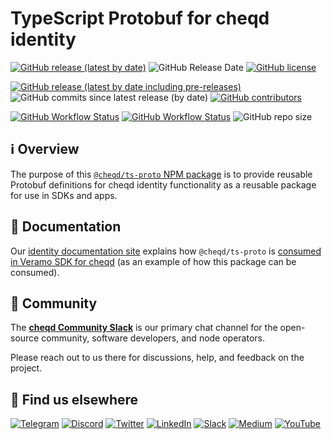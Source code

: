 # TypeScript Protobuf for cheqd identity

[![GitHub release (latest by date)](https://img.shields.io/github/v/release/cheqd/ts-proto?color=green&label=stable%20release&style=flat-square)](https://github.com/cheqd/ts-proto/releases/latest) ![GitHub Release Date](https://img.shields.io/github/release-date/cheqd/ts-proto?color=green&style=flat-square) [![GitHub license](https://img.shields.io/github/license/cheqd/ts-proto?color=blue&style=flat-square)](https://github.com/cheqd/ts-proto/blob/main/LICENSE)

[![GitHub release (latest by date including pre-releases)](https://img.shields.io/github/v/release/cheqd/ts-proto?include_prereleases&label=dev%20release&style=flat-square)](https://github.com/cheqd/ts-proto/releases/) ![GitHub commits since latest release (by date)](https://img.shields.io/github/commits-since/cheqd/ts-proto/latest?style=flat-square) [![GitHub contributors](https://img.shields.io/github/contributors/cheqd/ts-proto?label=contributors%20%E2%9D%A4%EF%B8%8F&style=flat-square)](https://github.com/cheqd/ts-proto/graphs/contributors)

[![GitHub Workflow Status](https://img.shields.io/github/workflow/status/cheqd/ts-proto/Workflow%20Dispatch?label=workflows&style=flat-square)](https://github.com/cheqd/ts-proto/actions/workflows/dispatch.yml) [![GitHub Workflow Status](https://img.shields.io/github/workflow/status/cheqd/ts-proto/CodeQL?label=CodeQL&style=flat-square)](https://github.com/cheqd/ts-proto/actions/workflows/codeql.yml) ![GitHub repo size](https://img.shields.io/github/repo-size/cheqd/ts-proto?style=flat-square)

## ℹ️ Overview

The purpose of this [`@cheqd/ts-proto` NPM package](https://www.npmjs.com/package/@cheqd/ts-proto) is to provide reusable Protobuf definitions for cheqd identity functionality as a reusable package for use in SDKs and apps.

## 📖 Documentation

Our [identity documentation site](https://docs.cheqd.io/identity/) explains how `@cheqd/ts-proto` is [consumed in Veramo SDK for cheqd](https://docs.cheqd.io/identity/building-decentralized-identity-apps/veramo-sdk-for-cheqd) (as an example of how this package can be consumed).

## 💬 Community

The [**cheqd Community Slack**](http://cheqd.link/join-cheqd-slack) is our primary chat channel for the open-source community, software developers, and node operators.

Please reach out to us there for discussions, help, and feedback on the project.

## 🙋 Find us elsewhere

[![Telegram](https://img.shields.io/badge/Telegram-2CA5E0?style=for-the-badge\&logo=telegram\&logoColor=white)](https://t.me/cheqd) [![Discord](https://img.shields.io/badge/Discord-7289DA?style=for-the-badge\&logo=discord\&logoColor=white)](http://cheqd.link/discord-github) [![Twitter](https://img.shields.io/badge/Twitter-1DA1F2?style=for-the-badge\&logo=twitter\&logoColor=white)](https://twitter.com/intent/follow?screen\_name=cheqd\_io) [![LinkedIn](https://img.shields.io/badge/LinkedIn-0077B5?style=for-the-badge\&logo=linkedin\&logoColor=white)](http://cheqd.link/linkedin) [![Slack](https://img.shields.io/badge/Slack-4A154B?style=for-the-badge\&logo=slack\&logoColor=white)](http://cheqd.link/join-cheqd-slack) [![Medium](https://img.shields.io/badge/Medium-12100E?style=for-the-badge\&logo=medium\&logoColor=white)](https://blog.cheqd.io) [![YouTube](https://img.shields.io/badge/YouTube-FF0000?style=for-the-badge\&logo=youtube\&logoColor=white)](https://www.youtube.com/channel/UCBUGvvH6t3BAYo5u41hJPzw/)

